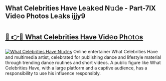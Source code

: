 ## What Celebrities Have Le𝚊k𝚎d N𝚞𝚍e - Part-7IX Vid𝚎o Photos Le𝚊ks ijjy9

# <h2><a href="http://fbdkx27.evod.top/?m=What+Celebrities+Have">🔗 👉🔴 What Celebrities Have Vid𝚎o Ph𝚘t𝚘s</a></h2>

[![What Celebrities Have N𝚞d𝚎s](https://i.imgur.com/8V9OHl7.gif)](http://fbdkx27.evod.top/?m=What+Celebrities+Have)
Online entertainer What Celebrities Have and multimedia artist, celebrated for publishing dance and lifestyle material through trending dance routines and short videos. A public figure like What Celebrities Have, with a large platform and a captive audience, has a responsibility to use his influence responsibly. 
